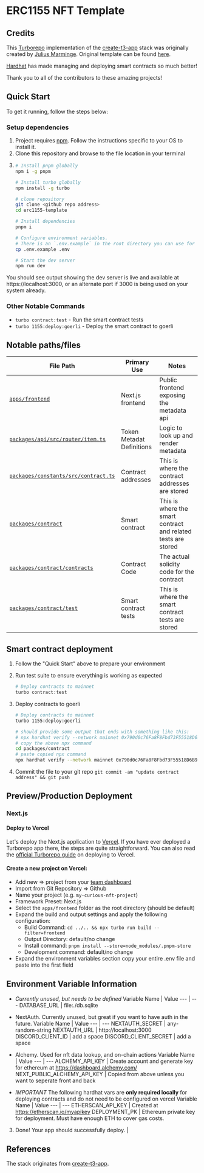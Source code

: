 # ERC1155 NFT Template

## Credits

This [Turborepo](https://turbo.build/) implementation of the [create-t3-app](https://create.t3.gg) stack was originally created by [Julius Marminge](https://github.com/juliusmarminge). Original template can be found [here](https://github.com/t3-oss/create-t3-turbo).

[Hardhat](https://hardhat.org/) has made managing and deploying smart contracts so much better!

Thank you to all of the contributors to these amazing projects!

## Quick Start

To get it running, follow the steps below:

### Setup dependencies

1. Project requires [npm](https://nodejs.org/en/download/). Follow the instructions specific to your OS to install it.
2. Clone this repository and browse to the file location in your terminal
3. ```bash
   # Install pnpm globally
   npm i -g pnpm

   # Install turbo globally
   npm install -g turbo

   # clone repository
   git clone <github repo address>
   cd erc1155-template

   # Install dependencies
   pnpm i

   # Configure environment variables.
   # There is an `.env.example` in the root directory you can use for reference
   cp .env.example .env

   # Start the dev server
   npm run dev
   ```

You should see output showing the dev server is live and available at https://localhost:3000, or an alternate port if 3000 is being used on your system already.

### Other Notable Commands

- `turbo contract:test` - Run the smart contract tests
- `turbo 1155:deploy:goerli` - Deploy the smart contract to goerli

## Notable paths/files

| File Path                                                                  | Primary Use               | Notes                                                         |
| -------------------------------------------------------------------------- | ------------------------- | ------------------------------------------------------------- |
| [`apps/frontend`](/apps/frontend)                                          | Next.js frontend          | Public frontend exposing the metadata api                     |
| [`packages/api/src/router/item.ts`](packages/api/src/router/item.ts)       | Token Metadat Definitions | Logic to look up and render metadata                          |
| [`packages/constants/src/contract.ts`](packages/constants/src/contract.ts) | Contract addresses        | This is where the contract addresses are stored               |
| [`packages/contract`](packages/contract)                                   | Smart contract            | This is where the smart contract and related tests are stored |
| [`packages/contract/contracts`](packages/contract/contracts)               | Contract Code             | The actual solidity code for the contract                     |
| [`packages/contract/test`](packages/contract/test)                         | Smart contract tests      | This is where the smart contract tests are stored             |

## Smart contract deployment

1. Follow the "Quick Start" above to prepare your environment
2. Run test suite to ensure everything is working as expected
   ```bash
   # Deploy contracts to mainnet
   turbo contract:test
   ```
3. Deploy contracts to goerli

   ```bash
   # Deploy contracts to mainnet
   turbo 1155:deploy:goerli

   # should provide some output that ends with something like this:
   # npx hardhat verify --network mainnet 0x790d0c76Fa8F8Fbd73F55518D6B98A1Eb9de0CfF
   # copy the above npx command
   cd packages/contract
   # paste copied npx command
   npx hardhat verify --network mainnet 0x790d0c76Fa8F8Fbd73F55518D6B98A1Eb9de0CfF

   ```

4. Commit the file to your git repo `git commit -am "update contract address" && git push`

## Preview/Production Deployment

### Next.js

#### Deploy to Vercel

Let's deploy the Next.js application to [Vercel](https://vercel.com/). If you have ever deployed a Turborepo app there, the steps are quite straightforward. You can also read the [official Turborepo guide](https://vercel.com/docs/concepts/monorepos/turborepo) on deploying to Vercel.

#### Create a new project on Vercel:

- Add new => project from your [team dashboard](https://vercel.com/dashboard)
- Import from Git Repository => Github
- Name your project (e.g. `my-curious-nft-project`)
- Framework Preset: Next.js
- Select the `apps/frontend` folder as the root directory (should be default)
- Expand the build and output settings and apply the following configuration:
  - Build Command: `cd ../.. && npx turbo run build --filter=frontend`
  - Output Directory: default/no change
  - Install command: `pnpm install --store=node_modules/.pnpm-store`
  - Development command: default/no change
- Expand the environment variables section copy your entire .env file and paste into the first field

## Environment Variable Information

- _Currently unused, but needs to be defined_
  Variable Name | Value
  --- | ---
  DATABASE_URL | file:./db.sqlite

- NextAuth. Currently unused, but great if you want to have auth in the future.
  Variable Name | Value
  --- | ---
  NEXTAUTH_SECRET | any-random-string
  NEXTAUTH_URL | http://localhost:3000
  DISCORD_CLIENT_ID | add a space
  DISCORD_CLIENT_SECRET | add a space

- Alchemy. Used for nft data lookup, and on-chain actions
  Variable Name | Value
  --- | ---
  ALCHEMY_API_KEY | Create account and generate key for ethereum at https://dashboard.alchemy.com/
  NEXT_PUBLIC_ALCHEMY_API_KEY | Copied from above unless you want to seperate front and back

- _IMPORTANT_ The following hardhat vars are **only required locally** for deploying contracts and do not need to be configured on vercel
  Variable Name | Value
  --- | ---
  ETHERSCAN_API_KEY | Created at https://etherscan.io/myapikey
  DEPLOYMENT_PK | Ethereum private key for deployment. Must have enough ETH to cover gas costs.

3. Done! Your app should successfully deploy. |

## References

The stack originates from [create-t3-app](https://github.com/t3-oss/create-t3-app).
